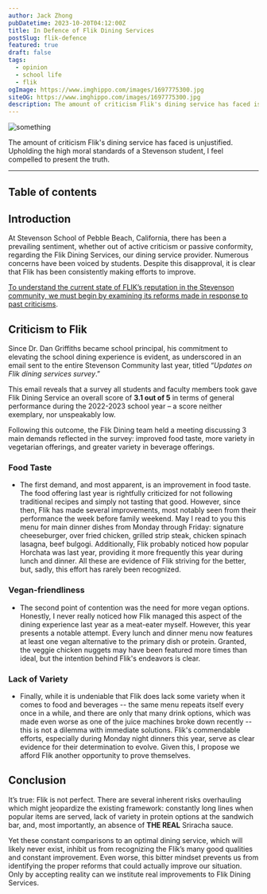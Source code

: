 ```yaml
---
author: Jack Zhong
pubDatetime: 2023-10-20T04:12:00Z
title: In Defence of Flik Dining Services
postSlug: flik-defence
featured: true
draft: false
tags:
  - opinion
  - school life
  - flik
ogImage: https://www.imghippo.com/images/1697775300.jpg
siteOG: https://www.imghippo.com/images/1697775300.jpg
description: The amount of criticism Flik's dining service has faced is unjustified, and thus I feel compelled to present the truth.
---
```


<img src="https://www.imghippo.com/images/1697775300.jpg" alt="something">

The amount of criticism Flik's dining service has faced is unjustified. Upholding the high moral standards of a Stevenson student, I feel compelled to present the truth.

---

## Table of contents

## Introduction

At Stevenson School of Pebble Beach, California, there has been a prevailing sentiment, whether out of active criticism or passive conformity, regarding the Flik Dining Services, our dining service provider. Numerous concerns have been voiced by students. Despite this disapproval, it is clear that Flik has been consistently making efforts to improve.

<u>To understand the current state of FLIK’s reputation in the Stevenson community, we must begin by examining its reforms made in response to past criticisms</u>.

## Criticism to Flik

Since Dr. Dan Griffiths became school principal, his commitment to elevating the school dining experience is evident, as underscored in an email sent to the entire Stevenson Community last year, titled “_Updates on Flik dining services survey_.”

This email reveals that a survey all students and faculty members took gave Flik Dining Service an overall score of **3.1 out of 5** in terms of general performance during the 2022-2023 school year – a score neither exemplary, nor unspeakably low.

Following this outcome, the Flik Dining team held a meeting discussing 3 main demands reflected in the survey: improved food taste, more variety in vegetarian offerings, and greater variety in beverage offerings.

### Food Taste

- The first demand, and most apparent, is an improvement in food taste. The food offering last year is rightfully criticized for not following traditional recipes and simply not tasting that good. However, since then, Flik has made several improvements, most notably seen from their performance the week before family weekend. May I read to you this menu for main dinner dishes from Monday through Friday: signature cheeseburger, over fried chicken, grilled strip steak, chicken spinach lasagna, beef bulgogi. Additionally, Flik probably noticed how popular Horchata was last year, providing it more frequently this year during lunch and dinner. All these are evidence of Flik striving for the better, but, sadly, this effort has rarely been recognized.

### Vegan-friendliness

- The second point of contention was the need for more vegan options. Honestly, I never really noticed how Flik managed this aspect of the dining experience last year as a meat-eater myself. However, this year presents a notable attempt. Every lunch and dinner menu now features at least one vegan alternative to the primary dish or protein. Granted, the veggie chicken nuggets may have been featured more times than ideal, but the intention behind Flik's endeavors is clear.

### Lack of Variety

- Finally, while it is undeniable that Flik does lack some variety when it comes to food and beverages -- the same menu repeats itself every once in a while, and there are only that many drink options, which was made even worse as one of the juice machines broke down recently -- this is not a dilemma with immediate solutions. Flik's commendable efforts, especially during Monday night dinners this year, serve as clear evidence for their determination to evolve. Given this, I propose we afford Flik another opportunity to prove themselves.

## Conclusion

It’s true: Flik is not perfect. There are several inherent risks overhauling which might jeopardize the existing framework: constantly long lines when popular items are served, lack of variety in protein options at the sandwich bar, and, most importantly, an absence of **THE REAL** Sriracha sauce.

Yet these constant comparisons to an optimal dining service, which will likely never exist, inhibit us from recognizing the Flik’s many good qualities and constant improvement. Even worse, this bitter mindset prevents us from identifying the proper reforms that could actually improve our situation. Only by accepting reality can we institute real improvements to Flik Dining Services.
